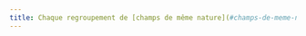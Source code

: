 ```yaml
---
title: Chaque regroupement de [champs de même nature](#champs-de-meme-nature) possède-t-il une [légende](#legende) ?
---
```

